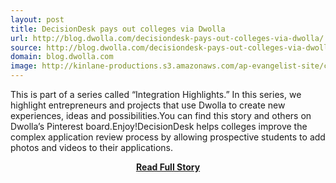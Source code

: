 ```yaml
---
layout: post
title: DecisionDesk pays out colleges via Dwolla
url: http://blog.dwolla.com/decisiondesk-pays-out-colleges-via-dwolla/
source: http://blog.dwolla.com/decisiondesk-pays-out-colleges-via-dwolla/
domain: blog.dwolla.com
image: http://kinlane-productions.s3.amazonaws.com/ap-evangelist-site/curated/screenshots/9352_api500_com.png
---
```


<p>This is part of a series called “Integration Highlights.” In this series, we highlight entrepreneurs and projects that use Dwolla to create new experiences, ideas and possibilities.You can find this story and others on Dwolla’s Pinterest board.Enjoy!DecisionDesk helps colleges improve the complex application review process by allowing prospective students to add photos and videos to their applications.</p>
<center><p><a href="http://blog.dwolla.com/decisiondesk-pays-out-colleges-via-dwolla/" style='padding:25px; font-sze:18px; font-weight: bold;'>Read Full Story</a></p></center>
